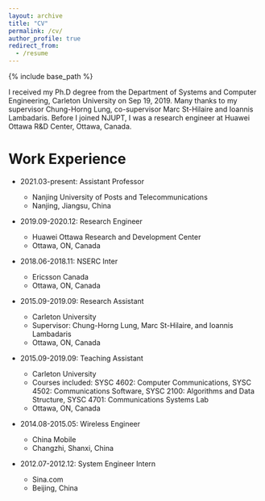 ```yaml
---
layout: archive
title: "CV"
permalink: /cv/
author_profile: true
redirect_from:
  - /resume
---
```


{% include base_path %}


I received my Ph.D degree from the Department of Systems and Computer Engineering, Carleton University on Sep 19, 2019. Many thanks to my supervisor Chung-Horng Lung, co-supervisor Marc St-Hilaire and Ioannis Lambadaris. Before I joined NJUPT, I was a research engineer at Huawei Ottawa R&D Center, Ottawa, Canada. 

Work Experience
======
* 2021.03-present: Assistant Professor
  * Nanjing University of Posts and Telecommunications
  * Nanjing, Jiangsu, China 

* 2019.09-2020.12: Research Engineer
  * Huawei Ottawa Research and Development Center
  * Ottawa, ON, Canada

* 2018.06-2018.11: NSERC Inter
  * Ericsson Canada
  * Ottawa, ON, Canada

* 2015.09-2019.09: Research Assistant
  * Carleton University
  * Supervisor: Chung-Horng Lung, Marc St-Hilaire, and Ioannis Lambadaris
  * Ottawa, ON, Canada

* 2015.09-2019.09: Teaching Assistant
  * Carleton University
  * Courses included: SYSC 4602: Computer Communications, SYSC 4502: Communications Software, SYSC 2100: Algorithms and Data Structure, SYSC 4701: Communications Systems Lab
  * Ottawa, ON, Canada

* 2014.08-2015.05: Wireless Engineer
  * China Mobile
  * Changzhi, Shanxi, China

* 2012.07-2012.12: System Engineer Intern
  * Sina.com
  * Beijing, China  

